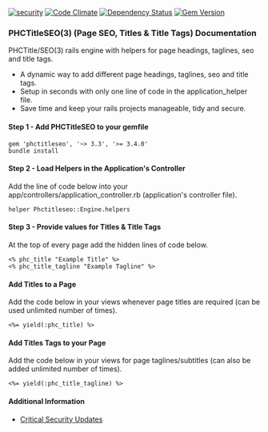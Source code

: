 [![security](https://hakiri.io/github/PHCNetworks/phc-titleseo/master.svg)](https://hakiri.io/github/PHCNetworks/phc-titleseo/master)
[![Code Climate](https://codeclimate.com/github/PHCNetworks/phc-titleseo/badges/gpa.svg)](https://codeclimate.com/github/PHCNetworks/phc-titleseo)
[![Dependency Status](https://gemnasium.com/badges/github.com/PHCNetworks/phc-titleseo.svg)](https://gemnasium.com/github.com/PHCNetworks/phc-titleseo)
[![Gem Version](https://badge.fury.io/rb/phctitleseo.svg)](https://badge.fury.io/rb/phctitleseo)  
  
### PHCTitleSEO(3) (Page SEO, Titles & Title Tags) Documentation
PHCTitle/SEO(3) rails engine with helpers for page headings, taglines, seo and title tags.
  
- A dynamic way to add different page headings, taglines, seo and title tags.
- Setup in seconds with only one line of code in the application_helper file.
- Save time and keep your rails projects manageable, tidy and secure.
  
#### Step 1 - Add PHCTitleSEO to your gemfile  
  
	gem 'phctitleseo', '~> 3.3', '>= 3.4.0'
	bundle install
	
#### Step 2 - Load Helpers in the Application's Controller 
Add the line of code below into your app/controllers/application_controller.rb (application's controller file).  
  
	helper Phctitleseo::Engine.helpers
	
#### Step 3 - Provide values for Titles & Title Tags  
At the top of every page add the hidden lines of code below.
  
  	<% phc_title "Example Title" %>
	<% phc_title_tagline "Example Tagline" %>
  
#### Add Titles to a Page  
Add the code below in your views whenever page titles are required (can be used unlimited number of times).  
  
	<%= yield(:phc_title) %>
  
#### Add Titles Tags to your Page 
Add the code below in your views for page taglines/subtitles (can also be added unlimited number of times).  
  
	<%= yield(:phc_title_tagline) %>
  
#### Additional Information

- [Critical Security Updates](https://github.com/PHCNetworks/phc-titleseo/wiki/Critical-Security-Updates)
  